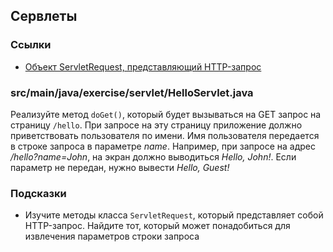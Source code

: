 ## Сервлеты

### Ссылки

* [Объект ServletRequest, представляющий HTTP-запрос](https://docs.oracle.com/javaee/7/api/javax/servlet/ServletRequest.html)

### src/main/java/exercise/servlet/HelloServlet.java

Реализуйте метод `doGet()`, который будет вызываться на GET запрос на страницу `/hello`. 
При запросе на эту страницу приложение должно приветствовать пользователя по имени. Имя пользователя передается в строке запроса 
в параметре *name*. Например, при запросе на адрес */hello?name=John*, на экран должно выводиться *Hello, John!*. 
Если параметр не передан, нужно вывести *Hello, Guest!*

### Подсказки

* Изучите методы класса `ServletRequest`, который представляет собой HTTP-запрос. 
Найдите тот, который может понадобиться для извлечения параметров строки запроса
